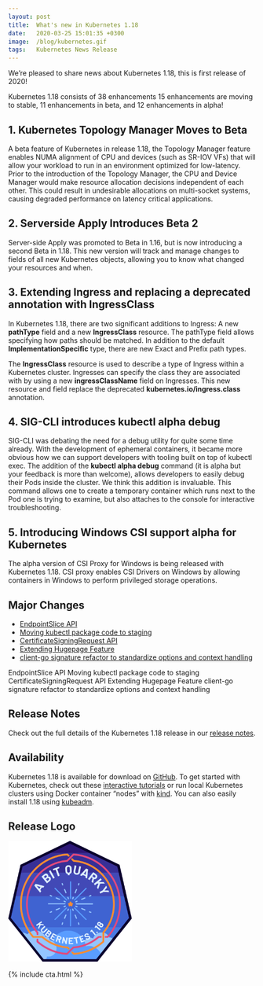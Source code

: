 ```yaml
---
layout: post
title:  What's new in Kubernetes 1.18
date:   2020-03-25 15:01:35 +0300
image:  /blog/kubernetes.gif
tags:   Kubernetes News Release
---
```

We’re pleased to share news about Kubernetes 1.18, this is first release of 2020! 

Kubernetes 1.18 consists of 38 enhancements 15 enhancements are moving to stable, 11 enhancements in beta, and 12 enhancements in alpha!

## 1. Kubernetes Topology Manager Moves to Beta
A beta feature of Kubernetes in release 1.18, the Topology Manager feature enables NUMA alignment of CPU and devices (such as SR-IOV VFs) that will allow your workload to run in an environment optimized for low-latency. Prior to the introduction of the Topology Manager, the CPU and Device Manager would make resource allocation decisions independent of each other. This could result in undesirable allocations on multi-socket systems, causing degraded performance on latency critical applications.

## 2. Serverside Apply Introduces Beta 2
Server-side Apply was promoted to Beta in 1.16, but is now introducing a second Beta in 1.18. This new version will track and manage changes to fields of all new Kubernetes objects, allowing you to know what changed your resources and when.

## 3. Extending Ingress and replacing a deprecated annotation with IngressClass
In Kubernetes 1.18, there are two significant additions to Ingress: A new __pathType__ field and a new __IngressClass__ resource. The pathType field allows specifying how paths should be matched. In addition to the default __ImplementationSpecific__ type, there are new Exact and Prefix path types.

The __IngressClass__ resource is used to describe a type of Ingress within a Kubernetes cluster. Ingresses can specify the class they are associated with by using a new __ingressClassName__ field on Ingresses. This new resource and field replace the deprecated __kubernetes.io/ingress.class__ annotation.

## 4. SIG-CLI introduces kubectl alpha debug
SIG-CLI was debating the need for a debug utility for quite some time already. With the development of ephemeral containers, it became more obvious how we can support developers with tooling built on top of kubectl exec. The addition of the __kubectl alpha debug__ command (it is alpha but your feedback is more than welcome), allows developers to easily debug their Pods inside the cluster. We think this addition is invaluable. This command allows one to create a temporary container which runs next to the Pod one is trying to examine, but also attaches to the console for interactive troubleshooting.

## 5. Introducing Windows CSI support alpha for Kubernetes
The alpha version of CSI Proxy for Windows is being released with Kubernetes 1.18. CSI proxy enables CSI Drivers on Windows by allowing containers in Windows to perform privileged storage operations.


## Major Changes
<ul><li><a href="https://github.com/kubernetes/enhancements/issues/752" target="_blank">EndpointSlice API</a></li><li><a href="https://github.com/kubernetes/enhancements/issues/1020" target="_blank">Moving kubectl package code to staging</a></li><li><a href="https://github.com/kubernetes/enhancements/issues/1513" target="_blank">CertificateSigningRequest API</a></li><li><a href="https://github.com/kubernetes/enhancements/issues/1539" target="_blank">Extending Hugepage Feature</a></li><li><a href="https://github.com/kubernetes/enhancements/issues/1601" target="_blank">client-go signature refactor to standardize options and context handling</a></li></ul>

EndpointSlice API
Moving kubectl package code to staging
CertificateSigningRequest API
Extending Hugepage Feature
client-go signature refactor to standardize options and context handling

## Release Notes
<p>Check out the full details of the Kubernetes 1.18 release in our <a href="https://github.com/kubernetes/kubernetes/blob/master/CHANGELOG/CHANGELOG-1.18.md" target="_blank">release notes</a>.</p>

## Availability
<p>Kubernetes 1.18 is available for download on <a href="https://github.com/kubernetes/kubernetes/releases/tag/v1.18.0" target="_blank">GitHub</a>. To get started with Kubernetes, check out these <a href="https://kubernetes.io/docs/tutorials/" target="_blank">interactive tutorials</a> or run local Kubernetes clusters using Docker container “nodes” with <a href="https://kind.sigs.k8s.io/" target="_blank">kind</a>. You can also easily install 1.18 using <a href="https://kubernetes.io/docs/setup/independent/create-cluster-kubeadm/" target="_blank">kubeadm</a>.</p>

## Release Logo
<img src="/images/blog/kubernetes-release-logo.png" width="50%">

{% include cta.html %}

